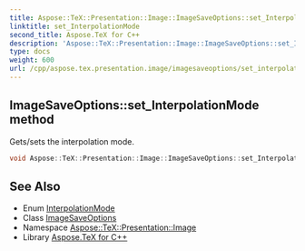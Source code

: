 ```yaml
---
title: Aspose::TeX::Presentation::Image::ImageSaveOptions::set_InterpolationMode method
linktitle: set_InterpolationMode
second_title: Aspose.TeX for C++
description: 'Aspose::TeX::Presentation::Image::ImageSaveOptions::set_InterpolationMode method. Gets/sets the interpolation mode in C++.'
type: docs
weight: 600
url: /cpp/aspose.tex.presentation.image/imagesaveoptions/set_interpolationmode/
---
```

## ImageSaveOptions::set_InterpolationMode method


Gets/sets the interpolation mode.

```cpp
void Aspose::TeX::Presentation::Image::ImageSaveOptions::set_InterpolationMode(System::Drawing::Drawing2D::InterpolationMode value)
```

## See Also

* Enum [InterpolationMode](../../../system.drawing.drawing2d/interpolationmode/)
* Class [ImageSaveOptions](../)
* Namespace [Aspose::TeX::Presentation::Image](../../)
* Library [Aspose.TeX for C++](../../../)

